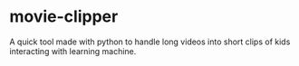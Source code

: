 # movie-clipper
A quick tool made with python to handle long videos into short clips of kids interacting with learning machine. 
